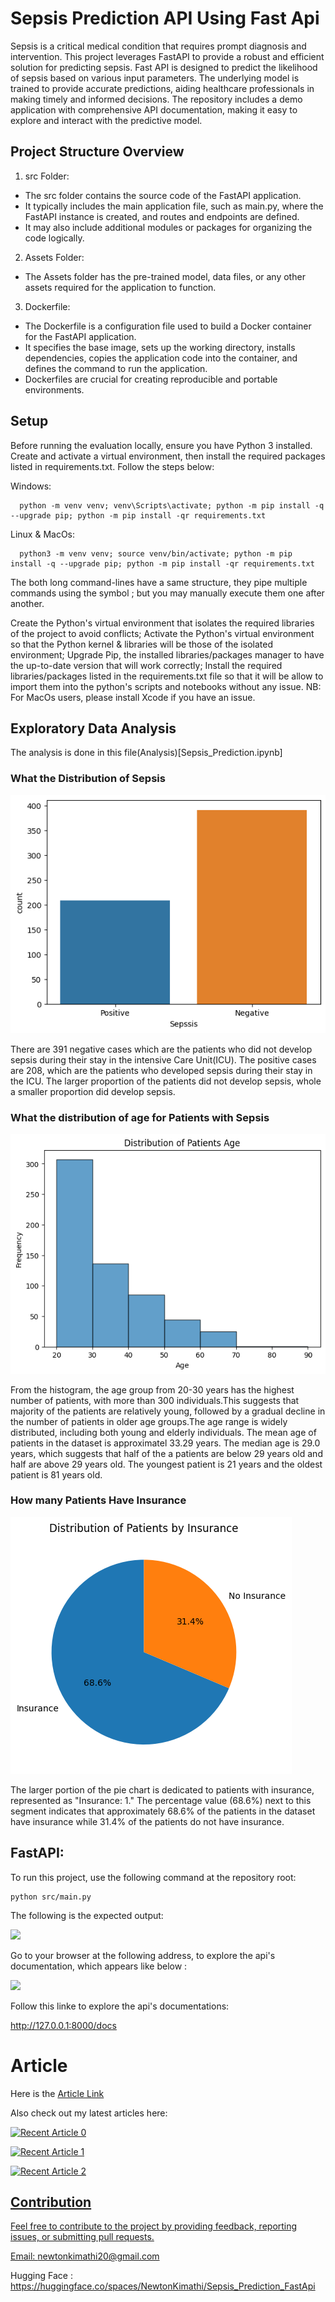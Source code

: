 # Sepsis Prediction API Using Fast Api

Sepsis is a critical medical condition that requires prompt diagnosis and intervention. This project leverages FastAPI to provide a robust and efficient solution for predicting sepsis. Fast API is designed to predict the likelihood of sepsis based on various input parameters. The underlying model is trained to provide accurate predictions, aiding healthcare professionals in making timely and informed decisions. The repository includes a demo application with comprehensive API documentation, making it easy to explore and interact with the predictive model.

## Project Structure Overview
1. src Folder:
* The src folder contains the source code of the FastAPI application.
* It typically includes the main application file, such as main.py, where the FastAPI instance is created, and routes and endpoints are defined.
* It may also include additional modules or packages for organizing the code logically.

2. Assets Folder:

* The Assets folder has the pre-trained model, data files, or any other assets required for the application to function.

3. Dockerfile:

* The Dockerfile is a configuration file used to build a Docker container for the FastAPI application.
* It specifies the base image, sets up the working directory, installs dependencies, copies the application code into the container, and defines the command to run the application.
* Dockerfiles are crucial for creating reproducible and portable environments.

## Setup
Before running the evaluation locally, ensure you have Python 3 installed. Create and activate a virtual environment, then install the required packages listed in requirements.txt.
Follow the steps below:

Windows:
``````
  python -m venv venv; venv\Scripts\activate; python -m pip install -q --upgrade pip; python -m pip install -qr requirements.txt  
``````
Linux & MacOs:
``````
  python3 -m venv venv; source venv/bin/activate; python -m pip install -q --upgrade pip; python -m pip install -qr requirements.txt  
``````

The both long command-lines have a same structure, they pipe multiple commands using the symbol ; but you may manually execute them one after another.

Create the Python's virtual environment that isolates the required libraries of the project to avoid conflicts;
Activate the Python's virtual environment so that the Python kernel & libraries will be those of the isolated environment;
Upgrade Pip, the installed libraries/packages manager to have the up-to-date version that will work correctly;
Install the required libraries/packages listed in the requirements.txt file so that it will be allow to import them into the python's scripts and notebooks without any issue.
NB: For MacOs users, please install Xcode if you have an issue.

## Exploratory Data Analysis

The analysis is done in this file(Analysis)[Sepsis_Prediction.ipynb]

### What the Distribution of Sepsis

![](Assets/Images/distribution.png)

There are 391 negative cases which are the patients who did not develop sepsis during their stay in the intensive Care Unit(ICU). The positive cases are 208, which are the patients who developed sepsis during their stay in the ICU. The larger proportion of the patients did not develop sepsis, whole a smaller proportion did develop sepsis.

### What the distribution of age for Patients with Sepsis

![](Assets/Images/agedistribution.png)

From the histogram, the age group from 20-30 years has the highest number of patients, with more than 300 individuals.This suggests that majority of the patients are relatively young, followed by a gradual decline in the number of patients in older age groups.The age range is widely distributed, including both young and elderly individuals.
The mean age of patients in the dataset is approximatel 33.29 years. The median age is 29.0 years, which suggests that half of the a patients are below 29 years old and half are above 29 years old. The youngest patient is 21 years and the oldest patient is 81 years old.

### How many Patients Have Insurance

![](Assets/Images/insurance.png)

The larger portion of the pie chart is dedicated to patients with insurance, represented as "Insurance: 1."
The percentage value (68.6%) next to this segment indicates that approximately 68.6% of the patients in the dataset have insurance while 31.4% of the patients do not have insurance.


## FastAPI:
To run this project, use the following command at the repository root:

``````
python src/main.py
``````
The following is the expected output:

![](Assets/Images/Terminal.png)

Go to your browser at the following address, to explore the api's documentation, which appears like below :

![](Assets/Images/Interface.png)

Follow this linke to explore the api's documentations:

http://127.0.0.1:8000/docs 


# Article 
Here is the [Article Link](https://medium.com/@NewtonKimathi/sepsis-api-25fa63c5b87d)

Also check out my latest articles here:

<a target="_blank" href="https://github-readme-medium-recent-article.vercel.app/medium/@@NewtonKimathi/0"><img src="https://github-readme-medium-recent-article.vercel.app/medium/@@NewtonKimathi/0" alt="Recent Article 0"> 

<a target="_blank" href="https://github-readme-medium-recent-article.vercel.app/medium/@@NewtonKimathi/1"><img src="https://github-readme-medium-recent-article.vercel.app/medium/@@NewtonKimathi/1" alt="Recent Article 1">

<a target="_blank" href="https://github-readme-medium-recent-article.vercel.app/medium/@@NewtonKimathi/2"><img src="https://github-readme-medium-recent-article.vercel.app/medium/@@NewtonKimathi/2" alt="Recent Article 2">


## Contribution
Feel free to contribute to the project by providing feedback, reporting issues, or submitting pull requests.

Email: newtonkimathi20@gmail.com

Hugging Face : https://huggingface.co/spaces/NewtonKimathi/Sepsis_Prediction_FastApi

